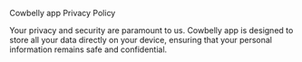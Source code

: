 Cowbelly app Privacy Policy

Your privacy and security are paramount to us. Cowbelly app is designed to store all your data directly on your device, ensuring that your personal information remains safe and confidential.
